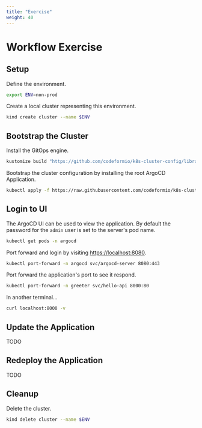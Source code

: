 ```yaml
---
title: "Exercise"
weight: 40
---
```


# Workflow Exercise

## Setup

Define the environment.

```sh
export ENV=non-prod
```

Create a local cluster representing this environment.

```sh
kind create cluster --name $ENV
```

## Bootstrap the Cluster

Install the GitOps engine.

```sh
kustomize build "https://github.com/codeformio/k8s-cluster-config/library/argocd?ref=$ENV" | kubectl apply -f -
```

Bootstrap the cluster configuration by installing the root ArgoCD Application.

```sh
kubectl apply -f https://raw.githubusercontent.com/codeformio/k8s-cluster-config/$ENV/deploy/$ENV/root.yaml
```

## Login to UI

The ArgoCD UI can be used to view the application. By default the password for the `admin` user is set to the server's pod name.

```sh
kubectl get pods -n argocd
```

Port forward and login by visiting [https://localhost:8080](https://localhost:8080).

```sh
kubectl port-forward -n argocd svc/argocd-server 8080:443
```

Port forward the application's port to see it respond.

```sh
kubectl port-forward -n greeter svc/hello-api 8000:80
```

In another terminal...

```sh
curl localhost:8000 -v
```

## Update the Application

TODO

## Redeploy the Application

TODO

## Cleanup

Delete the cluster.

```sh
kind delete cluster --name $ENV
```
